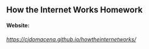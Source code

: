 ## How the Internet Works Homework
#### Website:
###### https://cjdomacena.github.io/howtheinternetworks/